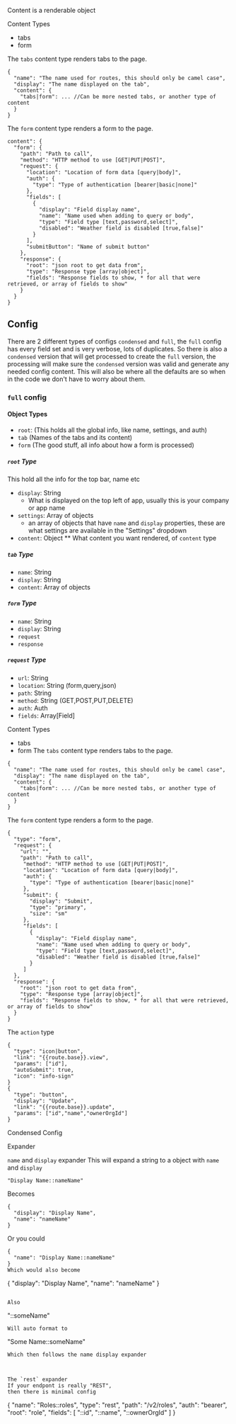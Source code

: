 
Content is a renderable object

Content Types
 - tabs
 - form
 
The `tabs` content type renders tabs to the page.
 ```
 {
   "name": "The name used for routes, this should only be camel case",
   "display": "The name displayed on the tab",
   "content": {
     "tabs|form": ... //Can be more nested tabs, or another type of content
   }
 }
 ```
 
 
The `form` content type renders a form to the page.
```
content": {
  "form": {
    "path": "Path to call",
    "method": "HTTP method to use [GET|PUT|POST]",
    "request": {
      "location": "Location of form data [query|body]",
      "auth": {
        "type": "Type of authentication [bearer|basic|none]"
      },
      "fields": [
        {
          "display": "Field display name",
          "name": "Name used when adding to query or body",
          "type": "Field type [text,password,select]",
          "disabled": "Weather field is disabled [true,false]"
        }
      ],
      "submitButton": "Name of submit button"
    },
    "response": {
      "root": "json root to get data from",
      "type": "Response type [array|object]",
      "fields": "Response fields to show, * for all that were retrieved, or array of fields to show"
    }
  }
}
```

 
## Config

There are 2 different types of configs `condensed` and `full`, the `full` config has every field
set and is very verbose, lots of duplicates. So there is also a `condensed` version that will get 
processed to create the `full` version, the processing will make sure the `condensed` version was
valid and generate any needed config content. This will also be where all the defaults are so
when in the code we don't have to worry about them.



### `full` config


 
#### Object Types
* `root`: (This holds all the global info, like name, settings, and auth)
* `tab` (Names of the tabs and its content)
* `form` (The good stuff, all info about how a form is processed)


##### `root` Type
This hold all the info for the top bar, name etc

* `display`: String
  * What is displayed on the top left of app, usually this is your company or app name
* `settings`: Array of objects
  * an array of objects that have `name` and `display` properties, 
    these are what settings are available in the "Settings" dropdown
* `content`: Object
** What content you want rendered, of `content` type 

##### `tab` Type

* `name`: String
* `display`: String
* `content`: Array of objects



##### `form` Type

* `name`: String
* `display`: String
* `request`
* `response`

##### `request` Type

* `url`: String
* `location`: String (form,query,json)
* `path`: String
* `method`: String (GET,POST,PUT,DELETE)
* `auth`: Auth
* `fields`: Array[Field]

 
 Content Types
  - tabs
  - form
The `tabs` content type renders tabs to the page.
 ```
 {
   "name": "The name used for routes, this should only be camel case",
   "display": "The name displayed on the tab",
   "content": {
     "tabs|form": ... //Can be more nested tabs, or another type of content
   }
 }
 ```
 
 
The `form` content type renders a form to the page.
```
{
  "type": "form",
  "request": {
    "url": "",
    "path": "Path to call",
     "method": "HTTP method to use [GET|PUT|POST]",
     "location": "Location of form data [query|body]",
     "auth": {
       "type": "Type of authentication [bearer|basic|none]"
     },
     "submit": {
       "display": "Submit",
       "type": "primary",
       "size": "sm"
     },
     "fields": [
       {
         "display": "Field display name",
         "name": "Name used when adding to query or body",
         "type": "Field type [text,password,select]",
         "disabled": "Weather field is disabled [true,false]"
       }
     ]
  },
  "response": {
    "root": "json root to get data from",
    "type": "Response type [array|object]",
    "fields": "Response fields to show, * for all that were retrieved, or array of fields to show"
  }
}
```

The `action` type
```
{
  "type": "icon|button",
  "link": "{{route.base}}.view",
  "params": ["id"],
  "autoSubmit": true,
  "icon": "info-sign"
}
{
  "type": "button",
  "display": "Update",
  "link": "{{route.base}}.update",
  "params": ["id","name","ownerOrgId"]
}
```



Condensed Config


Expander

`name` and `display` expander
This will expand a string to a object with `name` and `display`

```
"Display Name::nameName"
```
Becomes 
```
{
  "display": "Display Name",
  "name": "nameName"
}
```
Or you could
```
{
  "name": "Display Name::nameName"
}
Which would also become
```
{
  "display": "Display Name",
  "name": "nameName"
}
```

Also
```
"::someName"
```
Will auto format to
```
"Some Name::someName"
```
Which then follows the name display expander



The `rest` expander
If your endpont is really "REST",
then there is minimal config
```
{
  "name": "Roles::roles",
  "type": "rest",
  "path": "/v2/roles",
  "auth": "bearer",
  "root": "role",
  "fields": [
    "::id",
    "::name",
    "::ownerOrgId"
  ]
}
```

